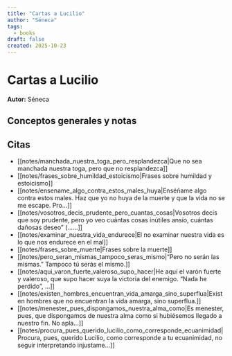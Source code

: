 ```yaml
---
title: "Cartas a Lucilio"
author: "Séneca"
tags:
  - books
draft: false
created: 2025-10-23
---
```


# Cartas a Lucilio

**Autor:** Séneca


## Conceptos generales y notas



## Citas
- [[notes/manchada_nuestra_toga_pero_resplandezca|Que no sea manchada nuestra toga, pero que no resplandezca]]
- [[notes/frases_sobre_humildad_estoicismo|Frases sobre humildad y estoicismo]]
- [[notes/ensename_algo_contra_estos_males_huya|Enséñame algo contra estos males. Haz que yo no huya de la muerte y que la vida no se me escape. Pro...]]
- [[notes/vosotros_decis_prudente_pero_cuantas_cosas|Vosotros decís que soy prudente, pero yo veo cuántas cosas inútiles ansío, cuántas dañosas deseo” (…...]]
- [[notes/examinar_nuestra_vida_endurece|El no examinar nuestra vida es lo que nos endurece en el mal]]
- [[notes/frases_sobre_muerte|Frases sobre la muerte]]
- [[notes/pero_seran_mismas_tampoco_seras_mismo|“Pero no serán las mismas.” Tampoco tú serás el mismo.]]
- [[notes/aqui_varon_fuerte_valeroso_supo_hacer|He aquí el varón fuerte y valeroso, que supo hacer suya la victoria del enemigo. “Nada he perdido”, ...]]
- [[notes/existen_hombres_encuentran_vida_amarga_sino_superflua|Existen hombres que no encuentran la vida amarga, sino superflua.]]
- [[notes/menester_pues_dispongamos_nuestra_alma_como|Es menester, pues, que dispongamos de nuestra alma como si hubiésemos llegado a nuestro fin. No apla...]]
- [[notes/procura_pues_querido_lucilio_como_corresponde_ecuanimidad|Procura, pues, querido Lucilio, como corresponde a tu ecuanimidad, no seguir interpretando injustame...]]
